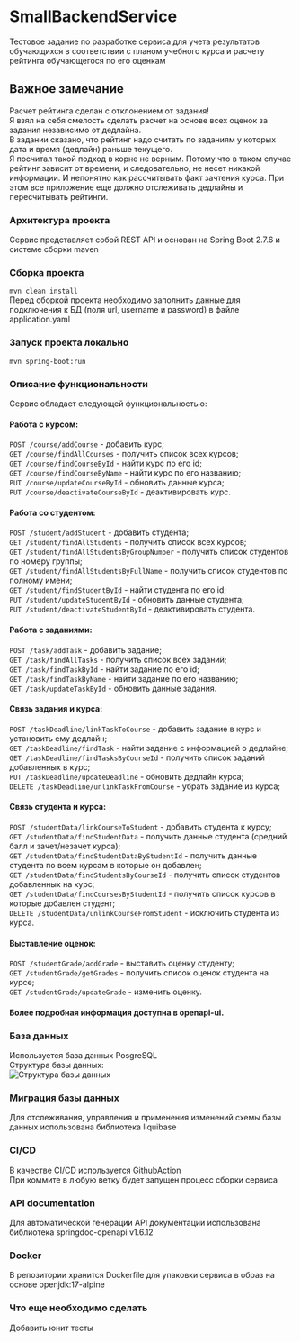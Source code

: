 # SmallBackendService
Тестовое задание по разработке сервиса для учета результатов обучающихся в соответствии с 
планом учебного курса и расчету рейтинга обучающегося по его оценкам  
## Важное замечание
Расчет рейтинга сделан с отклонением от задания!  
Я взял на себя смелость сделать расчет на основе всех оценок за задания независимо от дедлайна.  
В задании сказано, что рейтинг надо считать по заданиям у которых дата и время (дедлайн) раньше текущего.  
Я посчитал такой подход в корне не верным.
Потому что в таком случае рейтинг зависит от времени, и следовательно, не несет никакой информации.
И непонятно как рассчитывать факт зачтения курса.
При этом все приложение еще должно отслеживать дедлайны и пересчитывать рейтинги.
### Архитектура проекта
Сервис представляет собой REST API и основан на Spring Boot 2.7.6 и системе сборки maven
### Сборка проекта
```mvn clean install```  
Перед сборкой проекта необходимо заполнить данные для подключения к БД (поля url, username и password) в файле application.yaml
### Запуск проекта локально
```mvn spring-boot:run```
### Описание функциональности
Сервис обладает следующей функциональностью:  
#### Работа с курсом:  
`POST /course/addCourse` - добавить курс;  
`GET /course/findAllCourses` - получить список всех курсов;  
`GET /course/findCourseById` - найти курс по его id;  
`GET /course/findCourseByName` - найти курс по его названию;  
`PUT /course/updateCourseById` - обновить данные курса;  
`PUT /course/deactivateCourseById` - деактивировать курс.
#### Работа со студентом:  
`POST /student/addStudent` - добавить студента;  
`GET /student/findAllStudents` - получить список всех курсов;  
`GET /student/findAllStudentsByGroupNumber` - получить список студентов по номеру группы;  
`GET /student/findAllStudentsByFullName` - получить список студентов по полному имени;  
`GET /student/findStudentById` - найти студента по его id;  
`PUT /student/updateStudentById` - обновить данные студента;  
`PUT /student/deactivateStudentById` - деактивировать студента.  
#### Работа с заданиями:
`POST /task/addTask` - добавить задание;  
`GET /task/findAllTasks` - получить список всех заданий;  
`GET /task/findTaskById` - найти задание по его id;  
`GET /task/findTaskByName` - найти задание по его названию;  
`GET /task/updateTaskById` - обновить данные задания.
#### Связь задания и курса:
`POST /taskDeadline/linkTaskToCourse` - добавить задание в курс и установить ему дедлайн;  
`GET /taskDeadline/findTask` - найти задание с информацией о дедлайне;  
`GET /taskDeadline/findTasksByCourseId` - получить список заданий добавленных в курс;  
`PUT /taskDeadline/updateDeadline` - обновить дедлайн курса;  
`DELETE /taskDeadline/unlinkTaskFromCourse` - убрать задание из курса;  
#### Связь студента и курса:  
`POST /studentData/linkCourseToStudent` - добавить студента к курсу;  
`GET /studentData/findStudentData` - получить данные студента (средний балл и зачет/незачет курса);  
`GET /studentData/findStudentDataByStudentId` - получить данные студента по всем курсам в которые он добавлен;  
`GET /studentData/findStudentsByCourseId` - получить список студентов добавленных на курс;  
`GET /studentData/findCoursesByStudentId` - получить список курсов в которые добавлен студент;  
`DELETE /studentData/unlinkCourseFromStudent` - исключить студента из курса.  
#### Выставление оценок:  
`POST /studentGrade/addGrade` - выставить оценку студенту;  
`GET /studentGrade/getGrades` - получить список оценок студента на курсе;  
`GET /studentGrade/updateGrade` - изменить оценку.  
#### Более подробная информация доступна в openapi-ui.
### База данных  
Используется база данных PosgreSQL  
Структура базы данных:  
![Структура базы данных](readme_images/DB_diagram.png)
### Миграция базы данных
Для отслеживания, управления и применения изменений схемы базы данных использована библиотека liquibase
### CI/CD
В качестве CI/CD используется GithubAction  
При коммите в любую ветку будет
запущен процесс сборки сервиса
### API documentation
Для автоматической генерации API документации использована библиотека springdoc-openapi v1.6.12
### Docker
В репозитории хранится Dockerfile для упаковки сервиса в образ на основе openjdk:17-alpine  
### Что еще необходимо сделать  
Добавить юнит тесты


